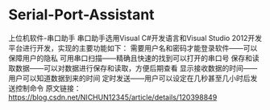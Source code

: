 # Serial-Port-Assistant
上位机软件-串口助手 
串口助手选用Visual C#开发语言和Visual Studio 2012开发平台进行开发，实现的主要功能如下：
需要用户名和密码才能登录软件——可以保障用户的隐私
可用串口扫描——精确且快速的找到可以打开的串口号 
保存和读取数据——可以对数据进行保存和读取，方便后期查看 
显示接收数据的时间——用户可以知道数据到来的时间 
定时发送——用户可以设定在几秒甚至几小时后发送控制命令 
原文链接：https://blog.csdn.net/NICHUN12345/article/details/120398849
